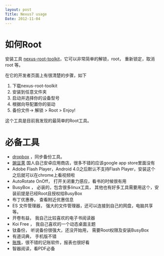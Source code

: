 ```yaml
---
layout: post
Title: Nexus7 usage
Date: 2012-11-04
---
```


如何Root
======

安装工具 [nexus-root-toolkit](http://www.wugfresh.com/dev/nexus-root-toolkit/)，它可以非常简单的解锁，root， 重新锁定，取消root 等。

在它的开发者页面上有很清楚的步骤，如下
1. 下载nexus-root-toolkit
2. 安装到任意文件夹
3. 启动并选择你的设备型号
4. 根据向导配置你的驱动
5. 备份文件-> 解锁 > Root > Enjoy!

这个工具是目前我发现的最简单的Root工具。

必备工具
======

* [dropbox](https://play.google.com/store/apps/details?id=com.dropbox.android) ，同步备份工具。
* [豌豆荚](http://www.wandoujia.com/) 国人自己安卓应用商店，很多不错的应该google app store里面没有
* Adobe Flash Player，Android 4.0之后默认不支持Flash Player，安装这个之后就可以在chrome上看视频啦
* AutoRotate OnOff， 打开关闭重力感应，看书的时候很有用
* BusyBox ， 必装的，包含很多linux工具， 其他也有好多工具需要用这个，安装前提是已经Root且授权给BusyBox
* 布丁优惠券， 查看附近优惠信息
* ES 文件管理器， 强大的文件管理器，还可以连接到自己的网盘，电脑共享等。
* 开卷有益， 我自己比较喜欢的电子书阅读器
* Koi Free ， 我自己喜欢的一个动态桌面主题
* 钛备份， 听说备份很强大，还没开始用， 需要Root权限及安装BusyBox
* 有道词典， 手机版不错
* [账族](http://www.wandoujia.com/)，很不错的记账软件，报表也很好看
* 智器阅读，看PDF必备 
